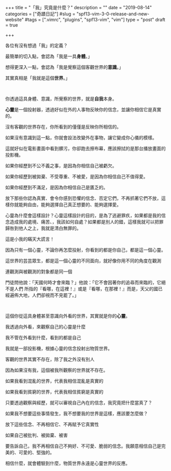 +++
title = "「我」究竟是什麼？"
description = ""
date = "2019-08-14"
categories = ["奇蹟日記"]
#slug = "spf13-vim-3-0-release-and-new-website"
#tags = [".vimrc", "plugins", "spf13-vim", "vim"]
type = "post"
draft = true

+++

各位有沒有想過「我」的定義？

最簡單的切入點，會認為「我是一具**身體**。」

想得更深入一點，會認為「我是覺察這個客觀世界的**意識**。」

其實真相是「我就是這個**世界**。」

</br>

你透過這具身體、意識，所覺察的世界，就是**自我**本身。

**心靈**是一個投射器，透過好似在外的人事物反映你的信念，並讓你相信它是真實的。



沒有客觀的世界存在，你所看到的僅僅是反映你所相信的。

如果沒有意識到這一點，你就會設法改變外在事物，讓它變成你心儀的模樣。

這就好似在電影畫面中看到髒污，你卻跑去擦布幕，應該擦拭的是那台播放畫面的投影機。

如果你經歷到不公不義之事，是因為你相信自己被虧欠。

如果你經歷到被拋棄、不受尊重、不被愛，是因為你相信自己不值得愛。

如果你經歷到不滿足，是因為你相信自己是匱乏的。

放下那些你認為真實、會令你感到恐懼的信念、否定它們，不再抓著它們不放，這樣你就能夠自由，能夠選擇自己真正想要的、能夠選擇愛。

心靈為什麼會這樣設計？心靈這樣設計的目的，是為了逃避罪疚，如果都是我的信念造成我的處境、痛苦、，我該如何自處？如果都是別人的錯，這樣我就可以把罪歸咎到他人之上，我就是清白無罪的。

這是小我的瞞天大謊言！

因為只有一個心靈，不論你再怎麼投射，你看到的都是你自己，都是這一個心靈。

這世界的芸芸眾生，都是這一個心靈的不同面向，就好像你用不同的角度在觀測

連觀測與被觀測的對象都是同一個

門徒問他說：「天國何時才會來臨？」他說：「它不會因著你的追尋而來臨的，它絕不是人們 所指的『看哪，在這裡！』或是『看哪，在那裡！』而是，天父的國已經遍佈大地，人們卻視而不見罷了。」

</br>

這個你從這具身體甚至意識向外看的世界，其實就是你的**心靈**。





我透過向外看，來觀察自己的心靈是什麼

我不管在外看到什麼，看到的都是自己

我就是一部投影機，根據心靈的信念投射出物質世界。

客觀的世界其實不存在，除了我之外沒有別人

因為如果沒有我，這個被我所觀察的世界就不存在。

如果我看到混亂的世界，代表我相信混亂是真實的

如果我看到貧窮的世界，代表我相信貧窮是真實的

只要透過觀察與經歷，就可以審視自己內在的信念，我究竟把什麼當真了？

如果我不想要這些事情發生，我不想要我的世界是這樣，應該要怎麼做？

放下這些信念、不再相信它、不再賦予它真實性

如果自己被批判、被拋棄、被害

要告訴自己，我不再相信自己不夠好、不可愛、脆弱的信念。我願意相信自己是完美的、可愛的、堅強的。

相信什麼，就會體驗到什麼，物質世界永遠是心靈世界的反應。